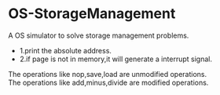 # OS-StorageManagement
A OS simulator to solve storage management problems.
* 1.print the absolute address.
* 2.if page is not in memory,it will generate a interrupt signal.

The operations like nop,save,load are unmodified operations.  
The operations like add,minus,divide are modified operations.